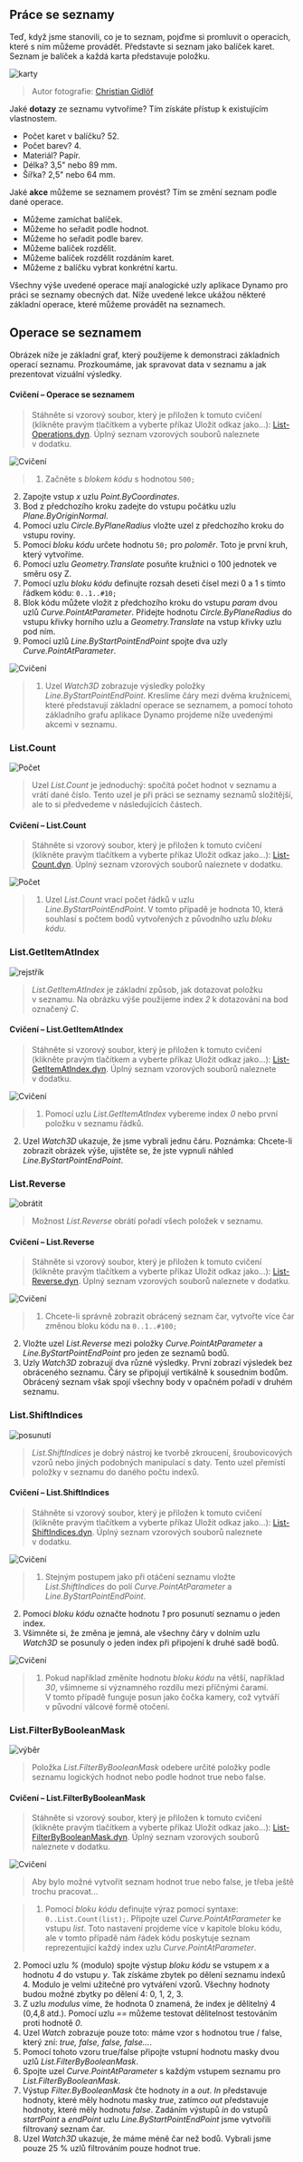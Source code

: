 

## Práce se seznamy

Teď, když jsme stanovili, co je to seznam, pojďme si promluvit o operacích, které s ním můžeme provádět. Představte si seznam jako balíček karet. Seznam je balíček a každá karta představuje položku.

![karty](images/6-2/Playing_cards_modified.jpg)

> Autor fotografie: [Christian Gidlöf](https://commons.wikimedia.org/wiki/File:Playing_cards_modified.jpg)

Jaké **dotazy** ze seznamu vytvoříme? Tím získáte přístup k existujícím vlastnostem.

* Počet karet v balíčku? 52.
* Počet barev? 4.
* Materiál? Papír.
* Délka? 3,5" nebo 89 mm.
* Šířka? 2,5" nebo 64 mm.

Jaké **akce** můžeme se seznamem provést? Tím se změní seznam podle dané operace.

* Můžeme zamíchat balíček.
* Můžeme ho seřadit podle hodnot.
* Můžeme ho seřadit podle barev.
* Můžeme balíček rozdělit.
* Můžeme balíček rozdělit rozdáním karet.
* Můžeme z balíčku vybrat konkrétní kartu.

Všechny výše uvedené operace mají analogické uzly aplikace Dynamo pro práci se seznamy obecných dat. Níže uvedené lekce ukážou některé základní operace, které můžeme provádět na seznamech.

## Operace se seznamem

Obrázek níže je základní graf, který použijeme k demonstraci základních operací seznamu. Prozkoumáme, jak spravovat data v seznamu a jak prezentovat vizuální výsledky.

#### Cvičení – Operace se seznamem

> Stáhněte si vzorový soubor, který je přiložen k tomuto cvičení (klikněte pravým tlačítkem a vyberte příkaz Uložit odkaz jako...): [List-Operations.dyn](datasets/6-2/List-Operations.dyn). Úplný seznam vzorových souborů naleznete v dodatku.

![Cvičení](images/6-2/Exercise/40.jpg)

> 1. Začněte s *blokem kódu* s hodnotou ```500;```
2. Zapojte vstup *x* uzlu *Point.ByCoordinates*.
3. Bod z předchozího kroku zadejte do vstupu počátku uzlu *Plane.ByOriginNormal*.
4. Pomocí uzlu *Circle.ByPlaneRadius* vložte uzel z předchozího kroku do vstupu roviny.
5. Pomocí *bloku kódu* určete hodnotu ```50;``` pro *poloměr*. Toto je první kruh, který vytvoříme.
6. Pomocí uzlu *Geometry.Translate* posuňte kružnici o 100 jednotek ve směru osy Z.
7. Pomocí uzlu *bloku kódu* definujte rozsah deseti čísel mezi 0 a 1 s tímto řádkem kódu: ```0..1..#10;```
8. Blok kódu můžete vložit z předchozího kroku do vstupu *param* dvou uzlů *Curve.PointAtParameter*. Přidejte hodnotu *Circle.ByPlaneRadius* do vstupu křivky horního uzlu a *Geometry.Translate* na vstup křivky uzlu pod ním.
9. Pomocí uzlů *Line.ByStartPointEndPoint* spojte dva uzly *Curve.PointAtParameter*.

![Cvičení](images/6-2/Exercise/38.jpg)

> 1. Uzel *Watch3D* zobrazuje výsledky položky *Line.ByStartPointEndPoint*. Kreslíme čáry mezi dvěma kružnicemi, které představují základní operace se seznamem, a pomocí tohoto základního grafu aplikace Dynamo projdeme níže uvedenými akcemi v seznamu.

### List.Count

![Počet](images/6-2/count.jpg)

> Uzel *List.Count* je jednoduchý: spočítá počet hodnot v seznamu a vrátí dané číslo. Tento uzel je při práci se seznamy seznamů složitější, ale to si předvedeme v následujících částech.

#### Cvičení – List.Count

> Stáhněte si vzorový soubor, který je přiložen k tomuto cvičení (klikněte pravým tlačítkem a vyberte příkaz Uložit odkaz jako...): [List-Count.dyn](datasets/6-2/List-Count.dyn). Úplný seznam vzorových souborů naleznete v dodatku.

![Počet](images/6-2/Exercise/35.jpg)

> 1. Uzel *List.Count* vrací počet řádků v uzlu *Line.ByStartPointEndPoint*. V tomto případě je hodnota 10, která souhlasí s počtem bodů vytvořených z původního uzlu *bloku kódu*.

### List.GetItemAtIndex

![rejstřík](images/6-2/index.jpg)

> *List.GetItemAtIndex* je základní způsob, jak dotazovat položku v seznamu. Na obrázku výše použijeme index *2* k dotazování na bod označený *C*.

#### Cvičení – List.GetItemAtIndex

> Stáhněte si vzorový soubor, který je přiložen k tomuto cvičení (klikněte pravým tlačítkem a vyberte příkaz Uložit odkaz jako...): [List-GetItemAtIndex.dyn](datasets/6-2/List-GetItemAtIndex.dyn). Úplný seznam vzorových souborů naleznete v dodatku.

![Cvičení](images/6-2/Exercise/33.jpg)

> 1. Pomocí uzlu *List.GetItemAtIndex* vybereme index *0* nebo první položku v seznamu řádků.
2. Uzel *Watch3D* ukazuje, že jsme vybrali jednu čáru. Poznámka: Chcete-li zobrazit obrázek výše, ujistěte se, že jste vypnuli náhled *Line.ByStartPointEndPoint*.

### List.Reverse

![obrátit](images/6-2/reverse.jpg)

> Možnost *List.Reverse* obrátí pořadí všech položek v seznamu.

#### Cvičení – List.Reverse

> Stáhněte si vzorový soubor, který je přiložen k tomuto cvičení (klikněte pravým tlačítkem a vyberte příkaz Uložit odkaz jako...): [List-Reverse.dyn](datasets/6-2/List-Reverse.dyn). Úplný seznam vzorových souborů naleznete v dodatku.

![Cvičení](images/6-2/Exercise/34.jpg)

> 1. Chcete-li správně zobrazit obrácený seznam čar, vytvořte více čar změnou bloku kódu na ```0..1..#100;```
2. Vložte uzel *List.Reverse* mezi položky *Curve.PointAtParameter* a *Line.ByStartPointEndPoint* pro jeden ze seznamů bodů.
3. Uzly *Watch3D* zobrazují dva různé výsledky. První zobrazí výsledek bez obráceného seznamu. Čáry se připojují vertikálně k sousedním bodům. Obrácený seznam však spojí všechny body v opačném pořadí v druhém seznamu.

### List.ShiftIndices

![posunutí](images/6-2/shift.jpg)

> *List.ShiftIndices* je dobrý nástroj ke tvorbě zkroucení, šroubovicových vzorů nebo jiných podobných manipulací s daty. Tento uzel přemístí položky v seznamu do daného počtu indexů.

#### Cvičení – List.ShiftIndices

> Stáhněte si vzorový soubor, který je přiložen k tomuto cvičení (klikněte pravým tlačítkem a vyberte příkaz Uložit odkaz jako...): [List-ShiftIndices.dyn](datasets/6-2/List-ShiftIndices.dyn). Úplný seznam vzorových souborů naleznete v dodatku.

![Cvičení](images/6-2/Exercise/31.jpg)

> 1. Stejným postupem jako při otáčení seznamu vložte *List.ShiftIndices* do polí *Curve.PointAtParameter* a *Line.ByStartPointEndPoint*.
2. Pomocí *bloku kódu* označte hodnotu *1* pro posunutí seznamu o jeden index.
3. Všimněte si, že změna je jemná, ale všechny čáry v dolním uzlu *Watch3D* se posunuly o jeden index při připojení k druhé sadě bodů.

![Cvičení](images/6-2/Exercise/32.jpg)

> 1. Pokud například změníte hodnotu *bloku kódu* na větší, například *30*, všimneme si významného rozdílu mezi příčnými čarami. V tomto případě funguje posun jako čočka kamery, což vytváří v původní válcové formě otočení.

### List.FilterByBooleanMask

![výběr](images/6-2/cull2.jpg)

> Položka *List.FilterByBooleanMask* odebere určité položky podle seznamu logických hodnot nebo podle hodnot true nebo false.

#### Cvičení – List.FilterByBooleanMask

> Stáhněte si vzorový soubor, který je přiložen k tomuto cvičení (klikněte pravým tlačítkem a vyberte příkaz Uložit odkaz jako...): [List-FilterByBooleanMask.dyn](datasets/6-2/List-FilterByBooleanMask.dyn). Úplný seznam vzorových souborů naleznete v dodatku.

![Cvičení](images/6-2/Exercise/30.jpg)

> Aby bylo možné vytvořit seznam hodnot true nebo false, je třeba ještě trochu pracovat...

> 1. Pomocí *bloku kódu* definujte výraz pomocí syntaxe: ```0..List.Count(list);```. Připojte uzel *Curve.PointAtParameter* ke vstupu *list*. Toto nastavení projdeme více v kapitole bloku kódu, ale v tomto případě nám řádek kódu poskytuje seznam reprezentující každý index uzlu *Curve.PointAtParameter*.
2. Pomocí uzlu *%* (modulo) spojte výstup *bloku kódu* se vstupem *x* a hodnotu *4* do vstupu *y*. Tak získáme zbytek po dělení seznamu indexů 4. Modulo je velmi užitečné pro vytváření vzorů. Všechny hodnoty budou možné zbytky po dělení 4: 0, 1, 2, 3.
3. Z uzlu *modulus* víme, že hodnota 0 znamená, že index je dělitelný 4 (0,4,8 atd.). Pomocí uzlu *==* můžeme testovat dělitelnost testováním proti hodnotě *0*.
4. Uzel *Watch* zobrazuje pouze toto: máme vzor s hodnotou true / false, který zní: *true, false, false, false...*.
5. Pomocí tohoto vzoru true/false připojte vstupní hodnotu masky dvou uzlů *List.FilterByBooleanMask*.
6. Spojte uzel *Curve.PointAtParameter* s každým vstupem seznamu pro *List.FilterByBooleanMask*.
7. Výstup *Filter.ByBooleanMask* čte hodnoty *in* a *out*. *In* představuje hodnoty, které měly hodnotu masky *true*, zatímco *out* představuje hodnoty, které měly hodnotu *false*. Zadáním výstupů *in* do vstupů *startPoint* a *endPoint* uzlu *Line.ByStartPointEndPoint* jsme vytvořili filtrovaný seznam čar.
8. Uzel *Watch3D* ukazuje, že máme méně čar než bodů. Vybrali jsme pouze 25 % uzlů filtrováním pouze hodnot true.

